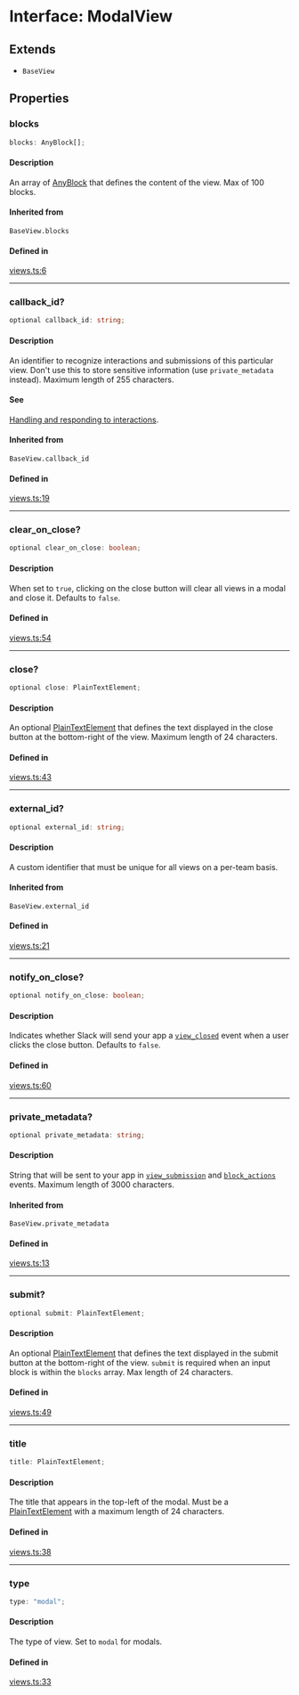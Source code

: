 # Interface: ModalView

## Extends

- `BaseView`

## Properties

### blocks

```ts
blocks: AnyBlock[];
```

#### Description

An array of [AnyBlock](../type-aliases/AnyBlock.md) that defines the content of the view. Max of 100 blocks.

#### Inherited from

`BaseView.blocks`

#### Defined in

[views.ts:6](https://github.com/slackapi/node-slack-sdk/blob/c15385ef93ccdde9702f52f7d1f445999203d794/packages/types/src/views.ts#L6)

***

### callback\_id?

```ts
optional callback_id: string;
```

#### Description

An identifier to recognize interactions and submissions of this particular view. Don't use this to
store sensitive information (use `private_metadata` instead). Maximum length of 255 characters.

#### See

[Handling and responding to interactions](https://api.slack.com/surfaces/modals#interactions).

#### Inherited from

`BaseView.callback_id`

#### Defined in

[views.ts:19](https://github.com/slackapi/node-slack-sdk/blob/c15385ef93ccdde9702f52f7d1f445999203d794/packages/types/src/views.ts#L19)

***

### clear\_on\_close?

```ts
optional clear_on_close: boolean;
```

#### Description

When set to `true`, clicking on the close button will clear all views in a modal and close it.
Defaults to `false`.

#### Defined in

[views.ts:54](https://github.com/slackapi/node-slack-sdk/blob/c15385ef93ccdde9702f52f7d1f445999203d794/packages/types/src/views.ts#L54)

***

### close?

```ts
optional close: PlainTextElement;
```

#### Description

An optional [PlainTextElement](PlainTextElement.md) that defines the text displayed in the close button at the
bottom-right of the view. Maximum length of 24 characters.

#### Defined in

[views.ts:43](https://github.com/slackapi/node-slack-sdk/blob/c15385ef93ccdde9702f52f7d1f445999203d794/packages/types/src/views.ts#L43)

***

### external\_id?

```ts
optional external_id: string;
```

#### Description

A custom identifier that must be unique for all views on a per-team basis.

#### Inherited from

`BaseView.external_id`

#### Defined in

[views.ts:21](https://github.com/slackapi/node-slack-sdk/blob/c15385ef93ccdde9702f52f7d1f445999203d794/packages/types/src/views.ts#L21)

***

### notify\_on\_close?

```ts
optional notify_on_close: boolean;
```

#### Description

Indicates whether Slack will send your app a
[`view_closed`](https://api.slack.com/reference/interaction-payloads/views#view_closed) event when a user
clicks the close button. Defaults to `false`.

#### Defined in

[views.ts:60](https://github.com/slackapi/node-slack-sdk/blob/c15385ef93ccdde9702f52f7d1f445999203d794/packages/types/src/views.ts#L60)

***

### private\_metadata?

```ts
optional private_metadata: string;
```

#### Description

String that will be sent to your app in
[`view_submission`](https://api.slack.com/reference/interaction-payloads/views#view_submission) and
[`block_actions`](https://api.slack.com/reference/interaction-payloads/block-actions) events.
Maximum length of 3000 characters.

#### Inherited from

`BaseView.private_metadata`

#### Defined in

[views.ts:13](https://github.com/slackapi/node-slack-sdk/blob/c15385ef93ccdde9702f52f7d1f445999203d794/packages/types/src/views.ts#L13)

***

### submit?

```ts
optional submit: PlainTextElement;
```

#### Description

An optional [PlainTextElement](PlainTextElement.md) that defines the text displayed in the submit button at the
bottom-right of the view. `submit` is required when an input block is within the `blocks` array. Max length of 24
characters.

#### Defined in

[views.ts:49](https://github.com/slackapi/node-slack-sdk/blob/c15385ef93ccdde9702f52f7d1f445999203d794/packages/types/src/views.ts#L49)

***

### title

```ts
title: PlainTextElement;
```

#### Description

The title that appears in the top-left of the modal. Must be a [PlainTextElement](PlainTextElement.md) with a
maximum length of 24 characters.

#### Defined in

[views.ts:38](https://github.com/slackapi/node-slack-sdk/blob/c15385ef93ccdde9702f52f7d1f445999203d794/packages/types/src/views.ts#L38)

***

### type

```ts
type: "modal";
```

#### Description

The type of view. Set to `modal` for modals.

#### Defined in

[views.ts:33](https://github.com/slackapi/node-slack-sdk/blob/c15385ef93ccdde9702f52f7d1f445999203d794/packages/types/src/views.ts#L33)
